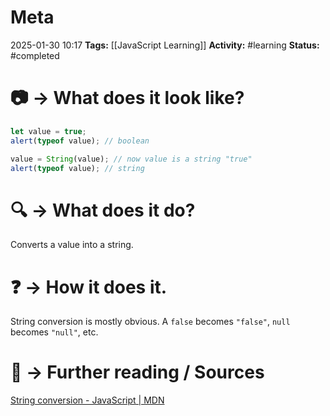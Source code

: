 # Meta
2025-01-30 10:17
**Tags:** [[JavaScript Learning]]
**Activity:** #learning 
**Status:** #completed 

# 📷 → What does it look like?
```JavaScript title:example.js
let value = true;
alert(typeof value); // boolean

value = String(value); // now value is a string "true"
alert(typeof value); // string
```

# 🔍 → What does it do?
Converts a value into a string.

# ❓ → How it does it.
String conversion is mostly obvious. A `false` becomes `"false"`, `null` becomes `"null"`, etc.

# 📑 → Further reading / Sources
[String conversion - JavaScript | MDN](https://developer.mozilla.org/en-US/docs/Web/JavaScript/Reference/Global_Objects/String#string_conversion)
